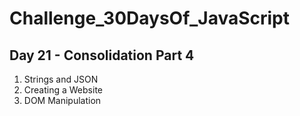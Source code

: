 # Challenge_30DaysOf_JavaScript

## Day 21 - Consolidation Part 4

1. Strings and JSON
2. Creating a Website
3. DOM Manipulation